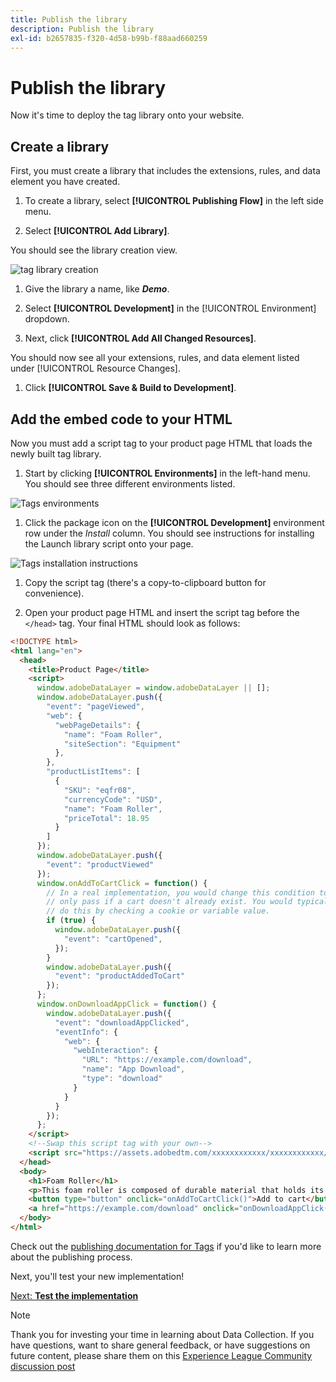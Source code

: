 ```yaml
---
title: Publish the library
description: Publish the library
exl-id: b2657835-f320-4d58-b99b-f88aad660259
---
```

# Publish the library

Now it's time to deploy the tag library onto your website.

## Create a library

First, you must create a library that includes the extensions, rules, and data element you have created. 

1. To create a library, select **[!UICONTROL Publishing Flow]** in the left side menu.

1. Select **[!UICONTROL Add Library]**.

You should see the library creation view.

![tag library creation](../assets/tags-library-creation.png)

1. Give the library a name, like **_Demo_**. 

1. Select **[!UICONTROL Development]** in the [!UICONTROL Environment] dropdown. 

1. Next, click **[!UICONTROL Add All Changed Resources]**.

You should now see all your extensions, rules, and data element listed under [!UICONTROL Resource Changes]. 

1. Click **[!UICONTROL Save & Build to Development]**.

## Add the embed code to your HTML

Now you must add a script tag to your product page HTML that loads the newly built tag library.

1. Start by clicking **[!UICONTROL Environments]** in the left-hand menu. You should see three different environments listed. 

![Tags environments](../assets/tags-environments.png)

1. Click the package icon on the **[!UICONTROL Development]** environment row under the _Install_ column. You should see instructions for installing the Launch library script onto your page.

![Tags installation instructions](../assets/tags-installation-instructions.png)

1. Copy the script tag (there's a copy-to-clipboard button for convenience). 

1. Open your product page HTML and insert the script tag before the `</head>` tag. Your final HTML should look as follows:

```html
<!DOCTYPE html>
<html lang="en">
  <head>
    <title>Product Page</title>
    <script>
      window.adobeDataLayer = window.adobeDataLayer || [];
      window.adobeDataLayer.push({
        "event": "pageViewed",
        "web": {
          "webPageDetails": {
            "name": "Foam Roller",
            "siteSection": "Equipment"
          },
        },
        "productListItems": [
          {
            "SKU": "eqfr08",
            "currencyCode": "USD",
            "name": "Foam Roller",
            "priceTotal": 18.95
          }
        ]
      });
      window.adobeDataLayer.push({
        "event": "productViewed"
      });
      window.onAddToCartClick = function() {
        // In a real implementation, you would change this condition to 
        // only pass if a cart doesn't already exist. You would typically 
        // do this by checking a cookie or variable value.
        if (true) {
          window.adobeDataLayer.push({
            "event": "cartOpened",
          });
        }
        window.adobeDataLayer.push({
          "event": "productAddedToCart"
        });
      };
      window.onDownloadAppClick = function() {
        window.adobeDataLayer.push({
          "event": "downloadAppClicked",
          "eventInfo": {
            "web": {
              "webInteraction": {
                "URL": "https://example.com/download",
                "name": "App Download",
                "type": "download"
              }
            }
          }
        });
      };
    </script>
    <!--Swap this script tag with your own-->
    <script src="https://assets.adobedtm.com/xxxxxxxxxxxx/xxxxxxxxxxxx/launch-xxxxxxxxxxxx-development.min.js" async></script>
  </head>
  <body>
    <h1>Foam Roller</h1>
    <p>This foam roller is composed of durable material that holds its shape and delivers deep tissue therapy. Purchase now for only $18.95!</p>
    <button type="button" onclick="onAddToCartClick()">Add to cart</button>
    <a href="https://example.com/download" onclick="onDownloadAppClick()">Download the app</a>
  </body>
</html>
```

Check out the [publishing documentation for Tags](https://experienceleague.adobe.com/docs/experience-platform/tags/publish/overview.html) if you'd like to learn more about the publishing process.

Next, you'll test your new implementation!

[Next: **Test the implementation**](../test-the-implementation.md)

>[!NOTE]
>
>Thank you for investing your time in learning about Data Collection. If you have questions, want to share general feedback, or have suggestions on future content, please share them on this [Experience League Community discussion post](https://experienceleaguecommunities.adobe.com/t5/adobe-experience-platform-launch/tutorial-discussion-use-adobe-experience-platform-data/m-p/543877)
